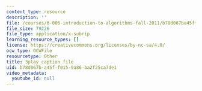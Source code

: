 ```yaml
---
content_type: resource
description: ''
file: /courses/6-006-introduction-to-algorithms-fall-2011/b78d067ba45ff0159a86ba2f25ca7de1_ENyox7kNKeY.srt
file_size: 79226
file_type: application/x-subrip
learning_resource_types: []
license: https://creativecommons.org/licenses/by-nc-sa/4.0/
ocw_type: OCWFile
resourcetype: Other
title: 3play caption file
uid: b78d067b-a45f-f015-9a86-ba2f25ca7de1
video_metadata:
  youtube_id: null
---
```

